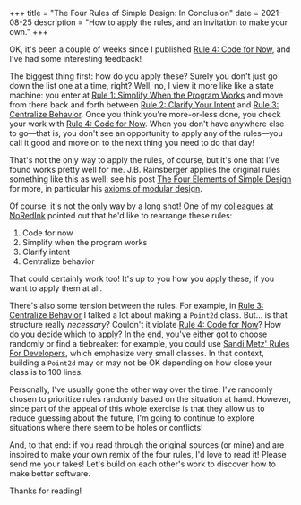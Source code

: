 +++
title = "The Four Rules of Simple Design: In Conclusion"
date = 2021-08-25
description = "How to apply the rules, and an invitation to make your own."
+++

OK, it's been a couple of weeks since I published [Rule 4: Code for Now](@content/posts/rule-4-code-for-now.md), and I've had some interesting feedback!

The biggest thing first: how do you apply these?
Surely you don't just go down the list one at a time, right?
Well, no, I view it more like like a state machine: you enter at [Rule 1: Simplify When the Program Works](@content/posts/rule-1-simplify-when-the-program-works.md) and move from there back and forth between [Rule 2: Clarify Your Intent](@content/posts/rule-2-simplify-when-the-program-works) and [Rule 3: Centralize Behavior](@content/posts/rule-3-centralize-behavior.md).
Once you think you're more-or-less done, you check your work with [Rule 4: Code for Now](@content/posts/rule-4-code-for-now.md).
When you don't have anywhere else to go—that is, you don't see an opportunity to apply any of the rules—you call it good and move on to the next thing you need to do that day!

That's not the only way to apply the rules, of course, but it's one that I've found works pretty well for me.
J.B. Rainsberger applies the original rules something like this as well: see his post [The Four Elements of Simple Design](https://blog.jbrains.ca/permalink/the-four-elements-of-simple-design) for more, in particular his [axioms of modular design](https://blog.jbrains.ca/permalink/the-four-elements-of-simple-design#the-two-elements-of-simple-design).

Of course, it's not the only way by a long shot! One of my [colleagues at NoRedInk](http://www.mike.is/) pointed out that he'd like to rearrange these rules:

1. Code for now
2. Simplify when the program works
3. Clarify intent
4. Centralize behavior

That could certainly work too! It's up to you how you apply these, if you want to apply them at all.

There's also some tension between the rules. For example, in [Rule 3: Centralize Behavior](@content/posts/rule-3-centralize-behavior.md) I talked a lot about making a `Point2d` class.
But… is that structure really *necessary*?
Couldn't it violate [Rule 4: Code for Now](@content/posts/rule-4-code-for-now.md)?
How do you decide which to apply?
In the end, you've either got to choose randomly or find a tiebreaker: for example, you could use [Sandi Metz' Rules For Developers](https://thoughtbot.com/blog/sandi-metz-rules-for-developers), which emphasize very small classes.
In that context, building a `Point2d` may or may not be OK depending on how close your class is to 100 lines.

Personally, I've usually gone the other way over the time: I've randomly chosen to prioritize rules randomly based on the situation at hand.
However, since part of the appeal of this whole exercise is that they allow us to reduce guessing about the future, I'm going to continue to explore situations where there seem to be holes or conflicts!

And, to that end: if you read through the original sources (or mine) and are inspired to make your own remix of the four rules, I'd love to read it!
Please send me your takes!
Let's build on each other's work to discover how to make better software.

Thanks for reading!
